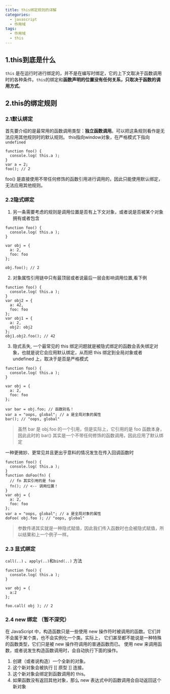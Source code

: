 ```yaml
---
title: this绑定规则的详解
categories: 
  - javascript
  - 作用域
tags: 
  - 作用域
  - this
---
```


## 1.this到底是什么
`this` 是在运行时进行绑定的，并不是在编写时绑定，它的上下文取决于函数调用时的各种条件。`this`的绑定和**函数声明的位置没有任何关系，只取决于函数的调用方式**。

## 2.this的绑定规则
### 2.1默认绑定 
首先要介绍的是最常用的函数调用类型：**独立函数调用**。可以把这条规则看作是无法应用其他规则时的默认规则。
this指向window对象，在严格模式下指向 `undefined`

```
function foo() {      
  console.log( this.a ); 
} 
var a = 2; 
foo(); // 2
```
foo() 是直接使用不带任何修饰的函数引用进行调用的，因此只能使用默认绑定，无法应用其他规则。

### 2.2隐式绑定 
1. 另一条需要考虑的规则是调用位置是否有上下文对象，或者说是否被某个对象拥有或者包含
```
function foo() {      
  console.log( this.a ); 
} 
 
var obj = {
  a: 2,
  foo: foo
}; 
 
obj.foo(); // 2
```
2. 对象属性引用链中只有最顶层或者说最后一层会影响调用位置,看下例
```
function foo() {      
  console.log( this.a ); 
} 
var obj2 = {      
  a: 42,     
  foo: foo  
}; 
var obj1 = {      
  a: 2,     
  obj2: obj2  
}; 
obj1.obj2.foo(); // 42
```
3. 隐式丢失, 一个最常见的 this 绑定问题就是被隐式绑定的函数会丢失绑定对象，也就是说它会应用默认绑定，从而把 this 绑定到全局对象或者 undefined 上，取决于是否是严格模式
```
function foo() {      
  console.log( this.a ); 
} 
 
var obj = {      
  a: 2,     
  foo: foo  
}; 
 
var bar = obj.foo; // 函数别名！   
var a = "oops, global"; // a 是全局对象的属性 
bar(); // "oops, global"

```
> 虽然 bar 是 obj.foo 的一个引用，但是实际上，它引用的是 foo 函数本身，因此此时的 bar() 其实是一个不带任何修饰的函数调用，因此应用了默认绑定

一种更微妙、更常见并且更出乎意料的情况发生在传入回调函数时
```
function foo() {      
  console.log( this.a ); 
} 
function doFoo(fn) {     
  // fn 其实引用的是 foo 
  fn(); // <-- 调用位置！ 
} 
var obj = {      
  a: 2,     
  foo: foo  
}; 
var a = "oops, global"; // a 是全局对象的属性 
doFoo( obj.foo ); // "oops, global"
```
> 参数传递其实就是一种隐式赋值，因此我们传入函数时也会被隐式赋值，所以结果和上一个例子一样。

### 2.3 显式绑定
`call(..)` 、`apply(..)`和`bind(..)` 方法
```
function foo() {      
  console.log( this.a ); 
} 
 
var obj = {
  a:2 
}; 
 
foo.call( obj ); // 2

```
### 2.4 new 绑定 （暂不深究）
在 JavaScript 中，构造函数只是一些使用 new 操作符时被调用的函数。它们并不会属于某个类，也不会实例化一个类。实际上， 它们甚至都不能说是一种特殊的函数类型，它们只是被 new 操作符调用的普通函数而已。
使用 new 来调用函数，或者说发生构造函数调用时，会自动执行下面的操作。
1. 创建（或者说构造）一个全新的对象。 
2. 这个新对象会被执行 [[ 原型 ]] 连接。 
3. 这个新对象会绑定到函数调用的 this。 
4. 如果函数没有返回其他对象，那么 new 表达式中的函数调用会自动返回这个新对象
